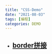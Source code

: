```yaml
---
title: "CSS-Demo"
date: "2021-08-03"
tags: [编程]
categories: DEMO
---
```


- ## [border拼接](https://codepen.io/damuwangs/pen/vYmaWZN?editors=1100)


